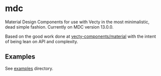 # mdc
Material Design Components for use with Vecty in the most minimalistic, dead simple fashion. Currently on MDC version 13.0.0.

Based on the good work done at [vecty-components/material](https://github.com/vecty-components/material) with the intent of being lean on API and complexity.

## Examples
See [examples](./examples) directory.